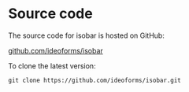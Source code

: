 # Source code

The source code for isobar is hosted on GitHub:

[github.com/ideoforms/isobar](https://github.com/ideoforms/isobar)

To clone the latest version:

```
git clone https://github.com/ideoforms/isobar.git
```